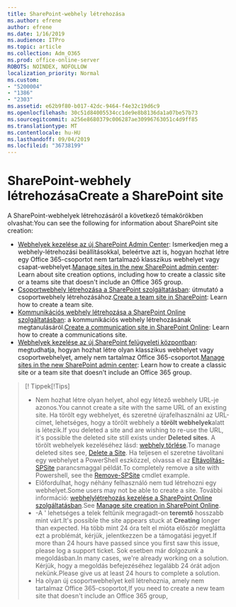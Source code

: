 ```yaml
---
title: SharePoint-webhely létrehozása
ms.author: efrene
author: efrene
ms.date: 1/16/2019
ms.audience: ITPro
ms.topic: article
ms.collection: Adm_O365
ms.prod: office-online-server
ROBOTS: NOINDEX, NOFOLLOW
localization_priority: Normal
ms.custom:
- "5200004"
- "1386"
- "2303"
ms.assetid: e62b9f80-b017-42dc-9464-f4e32c19d6c9
ms.openlocfilehash: 30c51d84005534cc1de9e8b8136da1a07be57b73
ms.sourcegitcommit: a256e8680379c006287ae30996763051c4d9ff85
ms.translationtype: MT
ms.contentlocale: hu-HU
ms.lasthandoff: 09/04/2019
ms.locfileid: "36738199"
---
```

# <a name="create-a-sharepoint-site"></a><span data-ttu-id="59100-102">SharePoint-webhely létrehozása</span><span class="sxs-lookup"><span data-stu-id="59100-102">Create a SharePoint site</span></span>

<span data-ttu-id="59100-103">A SharePoint-webhelyek létrehozásáról a következő témakörökben olvashat:</span><span class="sxs-lookup"><span data-stu-id="59100-103">You can see the following for information about SharePoint site creation:</span></span>
- <span data-ttu-id="59100-104">[Webhelyek kezelése az új SharePoint Admin Center](https://docs.microsoft.com/sharepoint/manage-site-creation): Ismerkedjen meg a webhely-létrehozási beállításokkal, beleértve azt is, hogyan hozhat létre egy Office 365-csoportot nem tartalmazó klasszikus webhelyet vagy csapat-webhelyet.</span><span class="sxs-lookup"><span data-stu-id="59100-104">[Manage sites in the new SharePoint admin center](https://docs.microsoft.com/sharepoint/manage-site-creation): Learn about site creation options, including how to create a classic site or a teams site that doesn't include an Office 365 group.</span></span>
- <span data-ttu-id="59100-105">[Csoportwebhely létrehozása a SharePoint szolgáltatásban](https://support.office.com/article/create-a-team-site-in-sharepoint-ef10c1e7-15f3-42a3-98aa-b5972711777d): útmutató a csoportwebhely létrehozásához.</span><span class="sxs-lookup"><span data-stu-id="59100-105">[Create a team site in SharePoint](https://support.office.com/article/create-a-team-site-in-sharepoint-ef10c1e7-15f3-42a3-98aa-b5972711777d): Learn how to create a team site.</span></span>
- <span data-ttu-id="59100-106">[Kommunikációs webhely létrehozása a SharePoint Online szolgáltatásban](https://support.office.com/article/7fb44b20-a72f-4d2c-9173-fc8f59ba50eb): a kommunikációs webhely létrehozásának megtanulásáról.</span><span class="sxs-lookup"><span data-stu-id="59100-106">[Create a communication site in SharePoint Online](https://support.office.com/article/7fb44b20-a72f-4d2c-9173-fc8f59ba50eb): Learn how to create a communications site.</span></span>
- <span data-ttu-id="59100-107">[Webhelyek kezelése az új SharePoint felügyeleti központban](https://docs.microsoft.com/sharepoint/manage-sites-in-new-admin-center#create-a-site): megtudhatja, hogyan hozhat létre olyan klasszikus webhelyet vagy csoportwebhelyet, amely nem tartalmaz Office 365-csoportot.</span><span class="sxs-lookup"><span data-stu-id="59100-107">[Manage sites in the new SharePoint admin center](https://docs.microsoft.com/sharepoint/manage-sites-in-new-admin-center#create-a-site):  Learn how to create a classic site or a team site that doesn't include an Office 365 group.</span></span>


  
> <span data-ttu-id="59100-108">[! Tippek</span><span class="sxs-lookup"><span data-stu-id="59100-108">[!Tips]</span></span>
> - <span data-ttu-id="59100-109">Nem hozhat létre olyan helyet, ahol egy létező webhely URL-je azonos.</span><span class="sxs-lookup"><span data-stu-id="59100-109">You cannot create a site with the same URL of an existing site.</span></span> <span data-ttu-id="59100-110">Ha törölt egy webhelyet, és szeretné újrafelhasználni az URL-címet, lehetséges, hogy a törölt webhely a **törölt webhelyek**alatt is létezik.</span><span class="sxs-lookup"><span data-stu-id="59100-110">If you deleted a site and are wishing to re-use the URL, it's possible the deleted site still exists under **Deleted sites**.</span></span> <span data-ttu-id="59100-111">A törölt webhelyek kezeléséhez lásd: [webhely törlése](https://docs.microsoft.com/sharepoint/manage-sites-in-new-admin-center#delete-a-site).</span><span class="sxs-lookup"><span data-stu-id="59100-111">To manage deleted sites see, [Delete a Site](https://docs.microsoft.com/sharepoint/manage-sites-in-new-admin-center#delete-a-site).</span></span> <span data-ttu-id="59100-112">Ha teljesen el szeretne távolítani egy webhelyet a PowerShell eszközzel, olvassa el az [Eltávolítás-SPSite](https://docs.microsoft.com/sharepoint/manage-sites-in-new-admin-center#delete-a-site) parancsmaggal példát.</span><span class="sxs-lookup"><span data-stu-id="59100-112">To completely remove a site with Powershell, see the [Remove-SPSite](https://docs.microsoft.com/sharepoint/manage-sites-in-new-admin-center#delete-a-site) cmdlet example.</span></span>
> - <span data-ttu-id="59100-113">Előfordulhat, hogy néhány felhasználó nem tud létrehozni egy webhelyet.</span><span class="sxs-lookup"><span data-stu-id="59100-113">Some users may not be able to create a site.</span></span> <span data-ttu-id="59100-114">További információ: [webhelylétrehozás kezelése a SharePoint Online szolgáltatásban](https://docs.microsoft.com/sharepoint/manage-site-creation).</span><span class="sxs-lookup"><span data-stu-id="59100-114">See [Manage site creation in SharePoint Online](https://docs.microsoft.com/sharepoint/manage-site-creation).</span></span>
> - <span data-ttu-id="59100-115">-A ' lehetséges a telek feltűnik megragadt-on **teremtő** hosszabb mint várt.</span><span class="sxs-lookup"><span data-stu-id="59100-115">It's possible the site appears stuck at **Creating** longer than expected.</span></span> <span data-ttu-id="59100-116">Ha több mint 24 óra telt el mióta először meglátta ezt a problémát, kérjük, jelentkezzen be a támogatási jegyet.</span><span class="sxs-lookup"><span data-stu-id="59100-116">If more than 24 hours have passed since you first saw this issue, please log a support ticket.</span></span> <span data-ttu-id="59100-117">Sok esetben már dolgozunk a megoldásban.</span><span class="sxs-lookup"><span data-stu-id="59100-117">In many cases, we're already working on a solution.</span></span> <span data-ttu-id="59100-118">Kérjük, hogy a megoldás befejezéséhez legalább 24 órát adjon nekünk.</span><span class="sxs-lookup"><span data-stu-id="59100-118">Please give us at least 24 hours to complete a solution.</span></span>
> - <span data-ttu-id="59100-119">Ha olyan új csoportwebhelyet kell létrehoznia, amely nem tartalmaz Office 365-csoportot,</span><span class="sxs-lookup"><span data-stu-id="59100-119">If you need to create a new team site that doesn't include an Office 365 group,</span></span> 



